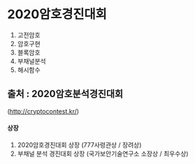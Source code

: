 <h1>
    2020암호경진대회
</h1>

1. 고전암호
2. 암호구현
3. 블록암호
4. 부채널분석
5. 해시함수



<h2>출처 : 2020암호분석경진대회</h2>

(http://cryptocontest.kr/)



<h4>상장</h4>

1. 2020암호경진대회 상장 (777사령관상 / 장려상)
2. 부채널 분석 경진대회 상장 (국가보안기술연구소 소장상 / 최우수상)

